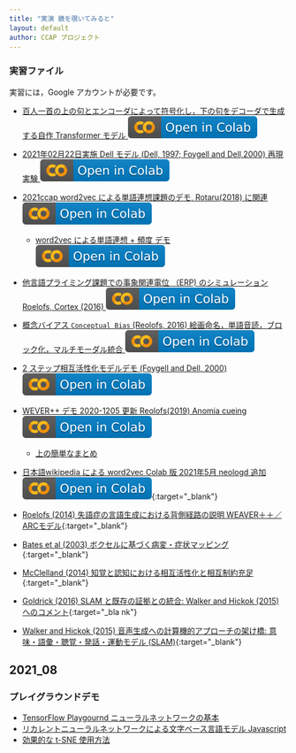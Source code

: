 ```yaml
---
title: "実演 鏡を覗いてみると"
layout: default
author: CCAP プロジェクト
---
```

<link href="asamarkdown.css" rel="stylesheet">

### 実習ファイル

実習には，Google アカウントが必要です。

* [百人一首の上の句とエンコーダによって符号化し，下の句をデコーダで生成する自作 Transformer モデル <img src="/figures/colab_icon.svg">](https://colab.research.google.com/github/ShinAsakawa/ShinAsakawa.github.io/blob/master/2023notebooks/2023_1113chihaya_Transformer.ipynb)
<!-- ## WEAVER++, Dell モデルの再現シミュレーション colab files -->
* [2021年02月22日実施 Dell モデル (Dell, 1997; Foygell and Dell,2000) 再現実験 <img src="/figures/colab_icon.svg">](https://colab.research.google.com/github/project-ccap/project-ccap.github.io/blob/master/notebooks/2021Foygel_Dell_model.ipynb)
* [2021ccap word2vec による単語連想課題のデモ, Rotaru(2018) に関連 <img src="/figures/colab_icon.svg">](https://colab.research.google.com/github/project-ccap/project-ccap.github.io/blob/master/notebooks/2021ccap_word_association_demo.ipynb)
  *  [word2vec による単語連想 + 頻度 デモ <img src="/figures/colab_icon.svg">](https://colab.research.google.com/github/project-ccap/project-ccap.github.io/blob/master/notebooks/2021ccap_word_assoc_with_freq.ipynb)

* [他言語プライミング課題での事象関連電位 （ERP) のシミュレーション Roelofs, Cortex (2016) <img src="/figures/colab_icon.svg">](https://colab.research.google.com/github/project-ccap/project-ccap.github.io/blob/master/notebooks/2021Roelofs_ERP_bilingual_lemret.ipynb)
* [概念バイアス `Conceptual Bias` (Reolofs, 2016) 絵画命名，単語音読，ブロック化，マルチモーダル統合 <img src="/figures/colab_icon.svg">](https://colab.research.google.com/github/project-ccap/project-ccap.github.io/blob/master/notebooks/2021Roelofs_Conceptual_bias.ipynb)
* [2 ステップ相互活性化モデルデモ (Foygell and Dell, 2000) <img src="/figures/colab_icon.svg">](https://colab.research.google.com/github/project-ccap/project-ccap.github.io/blob/master/notebooks/2020ccap_Foygel_Dell2000_2step_interactive_activaition_model_demo.ipynb)
* [WEVER++ デモ 2020-1205 更新 Reolofs(2019) Anomia cueing <img src="/figures/colab_icon.svg">](https://colab.research.google.com/github/project-ccap/project-ccap.github.io/blob/master/notebooks/2020ccap_Roelofs2019_Anomia_cueing_demo.ipynb)
	* [上の簡単なまとめ](2020-1214about_Roelofs_anomia_cueing)
- [日本語wikipedia による word2vec Colab 版 2021年5月 neologd 追加<img src="/figures/colab_icon.svg">](https://colab.research.google.com/github/project-ccap/project-ccap.github.io/blob/master/notebooks/2021_0531ccap_word2vec.ipynb){:target="_blank"}


- [Roelofs (2014) 失語症の言語生成における背側経路の説明 WEAVER＋＋／ARCモデル](https://project-ccap.github.io/2014Roelofs_A_dorsal-pathway_account_of_aphasic_language_production_The_WEAVER++ARC_model.pdf){:target="_blank"}
- [Bates et al (2003) ボクセルに基づく病変・症状マッピング](https://project-ccap.github.io/2003Bates_Dronkers_Voxel-based_lesi-symptom_mapping.pdf){:target="_blank"}
- [McClelland (2014) 知覚と認知における相互活性化と相互制約充足](https://project-ccap.github.io/2014McClelland_Interactive_Activation_and_Mutual_Constraint_Satisfaction_in_Perception_and_Cognition.pdf){:target="_blank"}
- [Goldrick (2016) SLAM と既存の証拠との統合: Walker and Hickok (2015) へのコメント](https://project-ccap.github.io/2016Goldrick_Integrating_SLAM_with_existing_evidence_Comment_on_Walker_and_Hickok2015.pdf){:target="_bla
nk"}
- [Walker and Hickok (2015) 音声生成への計算機的アプローチの架け橋: 意味・語彙・聴覚・発話・運動モデル (SLAM)](https://project-ccap.github.io/2016Walker-Hickok_Bridging_computational_approaches_to_speech_production_The_semantic–lexical–auditory–motor_model-SLAM.pdf){:target="_blank"}


## 2021_08


### プレイグラウンドデモ

* [TensorFlow Playgournd ニューラルネットワークの基本](https://project-ccap.github.io/tensorflow-playground)
* [リカレントニューラルネットワークによる文字ベース言語モデル Javascript](https://komazawa-deep-learning.github.io/character_demo.html)
* [効果的な t-SNE 使用方法](https://project-ccap.github.io/misread-tsne/index.html)
